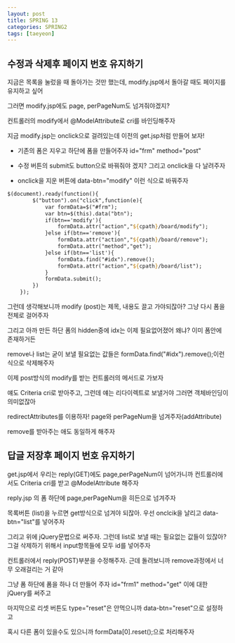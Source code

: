 ```yaml
---
layout: post
title: SPRING 13
categories: SPRING2
tags: [taeyeon]
---
```


## 수정과 삭제후 페이지 번호 유지하기

지금은 목록을 눌렀을 때 돌아가는 것만 했는데, modify.jsp에서 돌아갈 때도 페이지를 유지하고 싶어

그러면 modify.jsp에도 page, perPageNum도 넘겨줘야겠지?

컨트롤러의 modify에서 @ModelAttribute로 cri를 바인딩해주자

지금 modify.jsp는 onclick으로 걸려있는데 이전의 get.jsp처럼 만들어 보자!

- 기존의 폼은 지우고 하단에 폼을 만들어주자 id="frm" method="post" 

- 수정 버튼의 submit도 button으로 바꿔줘야 겠지? 그리고 onclick을 다 날려주자

- onclick을 지운 버튼에 data-btn="modify" 이런 식으로 바꿔주자

```1=modify.jsp
$(document).ready(function(){
  		$("button").on("click",function(e){
  			var formData=$("#frm");
  			var btn=$(this).data("btn");
  			if(btn=='modify'){
  				formData.attr("action","${cpath}/board/modify");
  			}else if(btn=='remove'){
  				formData.attr("action","${cpath}/board/remove");
  				formData.attr("method","get");
  			}else if(btn=='list'){
  				formData.find("#idx").remove();
  				formData.attr("action","${cpath}/board/list");
  			}
  			formData.submit();
  		})
  	});
```

그런데 생각해보니까 modify (post)는 제목, 내용도 끌고 가야되잖아? 그냥 다시 폼을 전체로 걸어주자

그리고 아까 만든 하단 폼의 hidden중에 idx는 이제 필요없어졌어 왜냐? 이미 폼안에 존재하거든

remove나 list는 굳이 보낼 필요없는 값들은 formData.find("#idx").remove();이런식으로 삭제해주자

이제 post방식의 modify를 받는 컨트롤러의 메서드로 가보자

얘도 Criteria cri로 받아주고, 그런데 얘는 리다이렉트로 보낼거야 그러면 객체바인딩이 의미없잖아

redirectAttributes를 이용하자! page와 perPageNum을 넘겨주자(addAttribute)

remove를 받아주는 애도 동일하게 해주자

## 답글 저장후 페이지 번호 유지하기

get.jsp에서 우리는 reply(GET)에도 page,perPageNum이 넘어가니까 컨트롤러에서도 Criteria cri를 받고 @ModelAttribute 해주자

reply.jsp 의 폼 하단에 page,perPageNum을 히든으로 넘겨주자

목록버튼 (list)을 누르면 get방식으로 넘겨야 되잖아. 우선 onclcik을 날리고 data-btn="list"를 넣어주자

그리고 위에 jQuery문법으로 써주자. 그런데 list로 보낼 때는 필요없는 값들이 있잖아? 그걸 삭제하기 위해서 input항목들에 모두 id를 넣어주자

컨트롤러에서 reply(POST)부분을 수정해주자. 근데 돌려보니까 remove과정에서 너무 오래걸리는 거 같아

그냥 폼 하단에 폼을 하나 더 만들어 주자 id="frm1" method="get" 이에 대한 jQuery를 써주고

마지막으로 리셋 버튼도 type="reset"은 안먹으니까 data-btn="reset"으로 설정하고

혹시 다른 폼이 있을수도 있으니까 formData[0].reset();으로 처리해주자


















